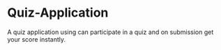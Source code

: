 # Quiz-Application
A quiz application using can participate in a quiz  and on submission get your score instantly.
